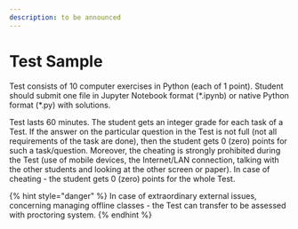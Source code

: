 ```yaml
---
description: to be announced
---
```


# Test Sample

Test consists of 10 computer exercises in Python \(each of 1 point\). Student should submit one file in Jupyter Notebook format \(\*.ipynb\) or native Python format \(\*.py\) with solutions.

Test lasts 60 minutes. The student gets an integer grade for each task of a Test. If the answer on the particular question in the Test is not full \(not all requirements of the task are done\), then the student gets 0 \(zero\) points for such a task/question. Moreover, the cheating is strongly prohibited during the Test \(use of mobile devices, the Internet/LAN connection, talking with the other students and looking at the other screen or paper\). In case of cheating - the student gets 0 \(zero\) points for the whole Test.

{% hint style="danger" %}
In case of extraordinary external issues, concerning managing offline classes - the Test can transfer to be assessed with proctoring system.
{% endhint %}

